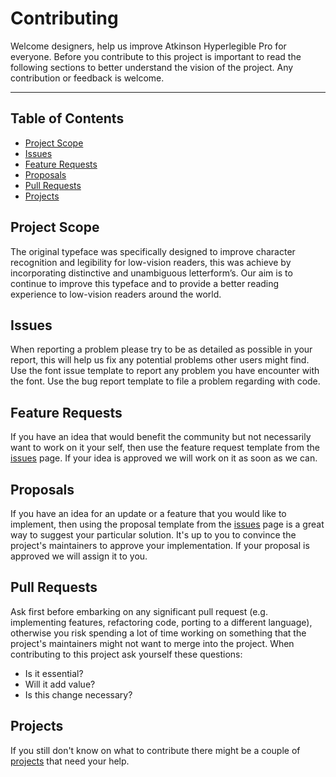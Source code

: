 # Contributing

Welcome designers, help us improve Atkinson Hyperlegible Pro for everyone.
Before you contribute to this project is important to read the following
sections to better understand the vision of the project. Any contribution
or feedback is welcome.

---

## Table of Contents

* [Project Scope](#project-scope)
* [Issues](#issues)
* [Feature Requests](#feature-requests)
* [Proposals](#proposals)
* [Pull Requests](#pull-requests)
* [Projects](#projects)

## Project Scope

The original typeface was specifically designed to improve character recognition
and legibility for low-vision readers, this was achieve by incorporating distinctive
and unambiguous letterform’s. Our aim is to continue to improve this typeface and to
provide a better reading experience to low-vision readers around the world.

## Issues

When reporting a problem please try to be as detailed as possible in your report,
this will help us fix any potential problems other users might find. Use the font issue
template to report any problem you have encounter with the font. Use the bug report
template to file a problem regarding with code.

## Feature Requests

If you have an idea that would benefit the community but not necessarily want to work
on it your self, then use the feature request template from the [issues](https://github.com/jacobxperez/rams/issues/new/choose)
page. If your idea is approved we will work on it as soon as we can.

## Proposals

If you have an idea for an update or a feature that you would like to implement, then
using the proposal template from the [issues](https://github.com/jacobxperez/rams/issues/new/choose)
page is a great way to suggest your particular solution. It's up to you to convince the project's
maintainers to approve your implementation. If your proposal is approved we will assign it to you.

## Pull Requests

Ask first before embarking on any significant pull request (e.g. implementing features,
refactoring code, porting to a different language), otherwise you risk spending a lot of
time working on something that the project's maintainers might not want to merge into the
project. When contributing to this project ask yourself these questions:

* Is it essential?
* Will it add value?
* Is this change necessary?

## Projects

If you still don't know on what to contribute there might be a couple of
[projects](https://github.com/jacobxperez/atkinson-hyperlegible-pro/projects?query=is%3Aopen)
that need your help.
